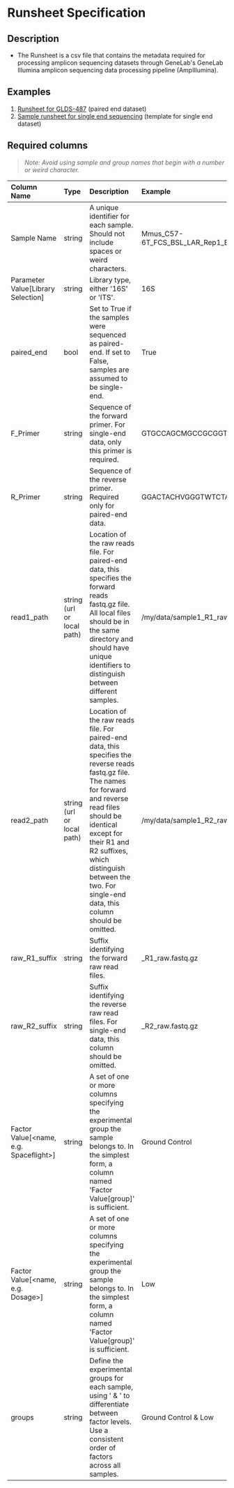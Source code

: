 # Runsheet Specification

## Description

* The Runsheet is a csv file that contains the metadata required for processing amplicon sequencing datasets through GeneLab's GeneLab Illumina amplicon sequencing data processing pipeline (AmpIllumina).


## Examples

1. [Runsheet for GLDS-487](paired_end_runsheet/GLDS-487_amplicon_v0_runsheet.csv) (paired end dataset)
2. [Sample runsheet for single end sequencing](single_end_runsheet/single_end_example.csv) (template for single end dataset)


## Required columns
> *Note: Avoid using sample and group names that begin with a number or weird character.*

| Column Name                      | Type                     | Description                                                                                     | Example                                                                                          |
|:---------------------------------|:-------------------------|:------------------------------------------------------------------------------------------------|:-------------------------------------------------------------------------------------------------|
| Sample Name                      | string                   | A unique identifier for each sample. Should not include spaces or weird characters.                                                           | Mmus_C57-6T_FCS_BSL_LAR_Rep1_B1                                                                                      |
| Parameter Value[Library Selection] | string                   | Library type, either '16S' or 'ITS'.                                                            | 16S                                                                                              |
| paired_end                       | bool                     | Set to True if the samples were sequenced as paired-end. If set to False, samples are assumed to be single-end.                  | True                                                                                             |
| F_Primer                         | string                   | Sequence of the forward primer. For single-end data, only this primer is required.              | GTGCCAGCMGCCGCGGTAA                                                                              |
| R_Primer                         | string                   | Sequence of the reverse primer. Required only for paired-end data.                              | GGACTACHVGGGTWTCTAAT                                                                             |
| read1_path                       | string (url or local path) | Location of the raw reads file. For paired-end data, this specifies the forward reads fastq.gz file. All local files should be in the same directory and should have unique identifiers to distinguish between different samples.                                                   | /my/data/sample1_R1_raw.fastq.gz                                |
| read2_path                       | string (url or local path) | Location of the raw reads file. For paired-end data, this specifies the reverse reads fastq.gz file. The names for forward and reverse read files should be identical except for their R1 and R2 suffixes, which distinguish between the two. For single-end data, this column should be omitted.                          | /my/data/sample1_R2_raw.fastq.gz                               |
| raw_R1_suffix                    | string                   | Suffix identifying the forward raw read files.                                                  | _R1_raw.fastq.gz                                                                                 |
| raw_R2_suffix                    | string                   | Suffix identifying the reverse raw read files. For single-end data, this column should be omitted.                   | _R2_raw.fastq.gz                                                                                 |
| Factor Value[<name, e.g. Spaceflight>]        | string                   | A set of one or more columns specifying the experimental group the sample belongs to. In the simplest form, a column named 'Factor Value[group]' is sufficient.                                         | Ground Control                                                                                     |
| Factor Value[<name, e.g. Dosage>]   | string                   | A set of one or more columns specifying the experimental group the sample belongs to. In the simplest form, a column named 'Factor Value[group]' is sufficient.                                      | Low                                                                             |
| groups                           | string                   | Define the experimental groups for each sample, using ' & ' to differentiate between factor levels. Use a consistent order of factors across all samples.     | Ground Control & Low                                                              |

